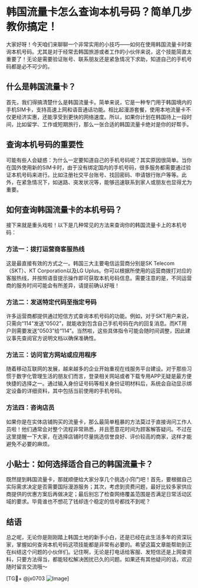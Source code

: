 # 韩国流量卡怎么查询本机号码？简单几步教你搞定！

大家好呀！今天咱们来聊聊一个非常实用的小技巧——如何在使用韩国流量卡时查询本机号码。尤其是对于经常去韩国旅游或者工作的小伙伴来说，这个技能简直太重要了！无论是需要验证账号、联系朋友还是紧急情况下求助，知道自己的手机号码都是必不可少的。

## 什么是韩国流量卡？

首先，我们得搞清楚什么是韩国流量卡。简单来说，它是一种专门用于韩国境内的手机SIM卡，支持高速上网和语音通话功能。相比起漫游套餐，使用本地流量卡不仅更经济实惠，还能享受到更快的网络速度。所以，如果你计划在韩国待上一段时间，比如留学、工作或短期旅行，那么一张合适的韩国流量卡绝对是你的好帮手。

## 查询本机号码的重要性

可能有些人会疑惑：为什么一定要知道自己的手机号码呢？其实原因很简单。当你在国外使用新的SIM卡时，由于没有绑定国内的手机号码，很多服务都需要通过验证本机号码来进行。比如注册社交平台账号、找回密码、申请银行账户等等。此外，在紧急情况下，如迷路、突发状况等，能够迅速联系到家人或朋友也显得尤为重要。

## 如何查询韩国流量卡的本机号码？

接下来就是重头戏啦！以下是几种常见的方法来查询你的韩国流量卡上的本机号码：

### 方法一：拨打运营商客服热线

这是最直接有效的方式之一。韩国三大主要电信运营商分别是SK Telecom（SKT）、KT Corporation以及LG Uplus。你可以根据所使用的运营商拨打对应的客服热线，并按照语音提示操作即可获取本机号码信息。需要注意的是，不同运营商的服务时间可能会有所差异，请提前确认好哦！

### 方法二：发送特定代码至指定号码

许多运营商都提供通过短信方式查询本机号码的功能。例如，对于SKT用户来说，只需向“114”发送“0502”，就能收到包含自己手机号码在内的回复消息。而KT用户则需要发送“0503”给“114”。当然啦，这些具体指令可能会随时间调整，因此建议事先查阅官方说明文档以确保准确性。

### 方法三：访问官方网站或应用程序

随着移动互联网的发展，越来越多的企业开始重视在线服务平台建设。对于那些习惯于数字化管理生活的朋友们而言，登录相关网站或者下载专用APP无疑是最方便快捷的选择之一。通过输入身份证号码等相关身份证明材料后，系统会自动显示绑定设备的详细资料，其中包括当前使用的手机号码。

### 方法四：咨询店员

如果你是在实体店铺购买的流量卡，那么最简单粗暴的方法莫过于直接询问工作人员啦！他们通常会对整个流程非常熟悉，并且愿意花时间为顾客解答疑问。不过在这里提醒一下大家，在选择店铺时尽量挑选信誉良好、评价较高的商家，这样才能避免不必要的麻烦。

## 小贴士：如何选择适合自己的韩国流量卡？

既然提到韩国流量卡，那就顺便给大家分享几个挑选小窍门吧！首先，要根据自己实际需求决定是否需要国际漫游服务；其次，考虑到资费问题，最好比较多家供应商提供的优惠方案后再做决定；最后别忘了检查网络覆盖范围是否满足日常活动区域的要求。毕竟谁也不想花了钱却连个稳定的信号都找不到呢？

## 结语

总之呢，无论你是刚刚踏上韩国土地的新手小白，还是已经在此生活多年的资深玩家，掌握如何查询本机号码这项技能都是非常有必要的。希望这篇文章能帮助到正在纠结这个问题的小伙伴们。记住啊，无论是打电话给客服、发短信还是上网查资料，只要方法得当，都能轻松解决困扰已久的问题。如果还有其他疑问的话，欢迎随时留言交流哦～

[TG💪+ @jx0703 ![Image](https://github.com/user-attachments/assets/dbca1d08-cadb-493c-b0ec-ad6f7a83f270)]